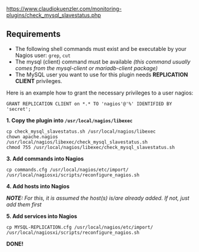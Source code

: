 https://www.claudiokuenzler.com/monitoring-plugins/check_mysql_slavestatus.php

## Requirements
- The following shell commands must exist and be executable by your Nagios user: `grep`, `cut`
- The mysql (client) command must be available *(this command usually comes from the mysql-client or mariadb-client package)*
- The MySQL user you want to use for this plugin needs **REPLICATION CLIENT** privileges.

Here is an example how to grant the necessary privileges to a user nagios:
```
GRANT REPLICATION CLIENT on *.* TO 'nagios'@'%' IDENTIFIED BY 'secret';
```

**1. Copy the plugin into `/usr/local/nagios/libexec`**

```
cp check_mysql_slavestatus.sh /usr/local/nagios/libexec
chown apache.nagios /usr/local/nagios/libexec/check_mysql_slavestatus.sh
chmod 755 /usr/local/nagios/libexec/check_mysql_slavestatus.sh
```

**3. Add commands into Nagios**
```
cp commands.cfg /usr/local/nagios/etc/import/
/usr/local/nagiosxi/scripts/reconfigure_nagios.sh
```

**4. Add hosts into Nagios**

**_NOTE:_** *For this, it is assumed the host(s) is/are already added. If not, just add them first*


**5. Add services into Nagios**
```
cp MYSQL-REPLICATION.cfg /usr/local/nagios/etc/import/
/usr/local/nagiosxi/scripts/reconfigure_nagios.sh
```

**DONE!**

